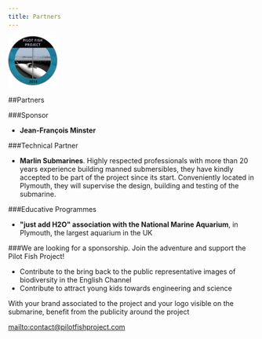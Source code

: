 ```yaml
---
title: Partners
---
```


<div class="row">
<div class="span1.5">

<img
 style="border: 0px solid ; width: 100px; height: 105px;"
 alt="logo" src="../img/LogoENL.gif">

</div>

<div class="span10.5">

##Partners

</div>
</div>

###Sponsor

- **Jean-François Minster**

###Technical Partner

- **Marlin Submarines**. Highly respected professionals
with more than 20 years experience building manned submersibles, 
they have kindly accepted to be part of the project since its start. 
Conveniently located in Plymouth, 
they will supervise the design, building and testing of the submarine.

###Educative Programmes

- **\"just add H2O\" association with the National Marine Aquarium**, in Plymouth, the largest aquarium in the UK

###We are looking for a sponsorship. Join the adventure and support the Pilot Fish Project\!

- Contribute to the bring back to the public representative images of biodiversity 
in the English Channel
- Contribute to attract young kids towards engineering and science

With your brand associated to the project and your logo visible on the submarine, 
benefit from the publicity around the project

<mailto:contact@pilotfishproject.com>
